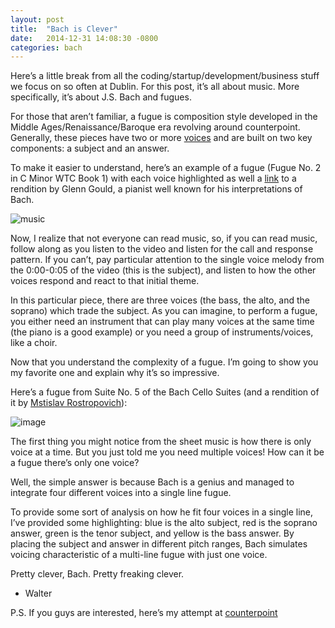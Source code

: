 ```yaml
---
layout: post
title:  "Bach is Clever"
date:   2014-12-31 14:08:30 -0800
categories: bach
---
```

Here’s a little break from all the coding/startup/development/business stuff we focus on so often at Dublin. For this post, it’s all about music. More specifically, it’s about J.S. Bach and fugues.

For those that aren’t familiar, a fugue is composition style developed in the Middle Ages/Renaissance/Baroque era revolving around counterpoint. Generally, these pieces have two or more [voices](https://en.wikipedia.org/wiki/Part_(music)) and are built on two key components: a subject and an answer.

To make it easier to understand, here’s an example of a fugue (Fugue No. 2 in C Minor WTC Book 1) with each voice highlighted as well a [link](https://www.youtube.com/watch?v=hiCbnW5DUBo) to a rendition by Glenn Gould, a pianist well known for his interpretations of Bach.

![music](https://i.imgur.com/8wQUnF5.png)

Now, I realize that not everyone can read music, so, if you can read music, follow along as you listen to the video and listen for the call and response pattern. If you can’t, pay particular attention to the single voice melody from the 0:00-0:05 of the video (this is the subject), and listen to how the other voices respond and react to that initial theme.

In this particular piece, there are three voices (the bass, the alto, and the soprano) which trade the subject. As you can imagine, to perform a fugue, you either need an instrument that can play many voices at the same time (the piano is a good example) or you need a group of instruments/voices, like a choir.

Now that you understand the complexity of a fugue. I’m going to show you my favorite one and explain why it’s so impressive.

Here’s a fugue from Suite No. 5 of the Bach Cello Suites (and a rendition of it by [Mstislav Rostropovich](https://youtu.be/rjSF9hjiMn4?t=3m21s)):

![image](https://i.imgur.com/aXFvTDX.png)

The first thing you might notice from the sheet music is how there is only voice at a time. But you just told me you need multiple voices! How can it be a fugue there’s only one voice?

Well, the simple answer is because Bach is a genius and managed to integrate four different voices into a single line fugue.

To provide some sort of analysis on how he fit four voices in a single line, I’ve provided some highlighting: blue is the alto subject, red is the soprano answer, green is the tenor subject, and yellow is the bass answer. By placing the subject and answer in different pitch ranges, Bach simulates voicing characteristic of a multi-line fugue with just one voice.

Pretty clever, Bach. Pretty freaking clever.

 - Walter

P.S. If you guys are interested, here’s my attempt at [counterpoint](https://soundcloud.com/user9019435/counterpoint)
